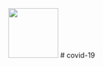 <img src="https://user-images.githubusercontent.com/45228224/111072378-69138500-84eb-11eb-83ab-3c146457e782.png" width="100">
# covid-19

